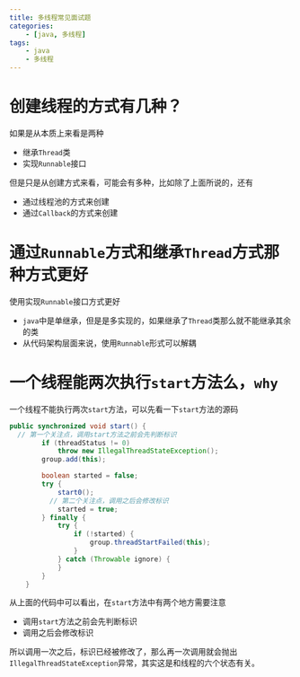 ```yaml
---
title: 多线程常见面试题
categories:
	- [java, 多线程]
tags:
	- java
	- 多线程
---
```


# 创建线程的方式有几种？

如果是从本质上来看是两种

* 继承`Thread`类
* 实现`Runnable`接口

但是只是从创建方式来看，可能会有多种，比如除了上面所说的，还有

* 通过线程池的方式来创建
* 通过`Callback`的方式来创建

<!--more-->

# 通过`Runnable`方式和继承`Thread`方式那种方式更好

使用实现`Runnable`接口方式更好

* `java`中是单继承，但是是多实现的，如果继承了`Thread`类那么就不能继承其余的类
* 从代码架构层面来说，使用`Runnable`形式可以解耦



# 一个线程能两次执行`start`方法么，`why`

一个线程不能执行两次`start`方法，可以先看一下`start`方法的源码

```java
public synchronized void start() {
  // 第一个关注点，调用start方法之前会先判断标识
        if (threadStatus != 0)
            throw new IllegalThreadStateException();
        group.add(this);

        boolean started = false;
        try {
            start0();
          // 第二个关注点，调用之后会修改标识
            started = true;
        } finally {
            try {
                if (!started) {
                    group.threadStartFailed(this);
                }
            } catch (Throwable ignore) {
            }
        }
    }
```

从上面的代码中可以看出，在`start`方法中有两个地方需要注意

* 调用`start`方法之前会先判断标识
* 调用之后会修改标识

所以调用一次之后，标识已经被修改了，那么再一次调用就会抛出`IllegalThreadStateException`异常，其实这是和线程的六个状态有关。

